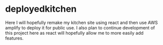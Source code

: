 # deployedkitchen
Here I will hopefully remake my kitchen site using react and then use AWS amplify to deploy it for public use. I also plan to continue development of this project here as react will hopefully allow me to more easily add features.
